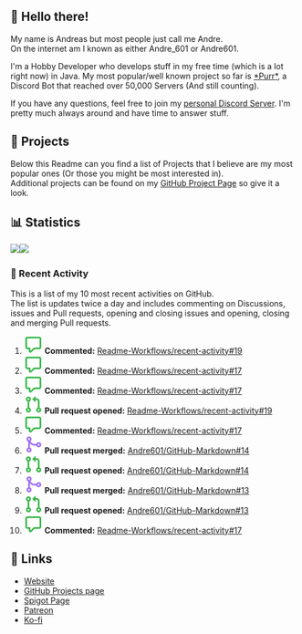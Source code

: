 <!-- Links -->
[purr]: https://purrbot.site
[discord]: https://discord.gg/6dazXp6
[website]: https://andre601.ch
[github]: https://andre601.ch/projects
[spigot]: https://www.spigotmc.org/resources/authors/56829/
[patreon]: https://patreon.com/andre_601
[ko-fi]: https://ko-fi.com/andre_601

## 👋 Hello there!
My name is Andreas but most people just call me Andre.  
On the internet am I known as either Andre_601 or Andre601.

I'm a Hobby Developer who develops stuff in my free time (which is a lot right now) in Java. My most popular/well known project so far is [\*Purr\*][purr], a Discord Bot that reached over 50,000 Servers (And still counting).

If you have any questions, feel free to join my [personal Discord Server][discord]. I'm pretty much always around and have time to answer stuff.

## 📁 Projects
Below this Readme can you find a list of Projects that I believe are my most popular ones (Or those you might be most interested in).  
Additional projects can be found on my [GitHub Project Page][github] so give it a look.

## 📊 Statistics
<img height="195px" src="https://github-readme-stats.vercel.app/api?username=Andre601&show_icons=true&hide_rank=true&title_color=3498db&bg_color=ffffff00&text_color=718096"><img height="195px" src="https://github-readme-stats.vercel.app/api/top-langs?username=Andre601&layout=compact&title_color=3498db&bg_color=ffffff00&text_color=718096">

### 📜 Recent Activity
This is a list of my 10 most recent activities on GitHub.  
The list is updates twice a day and includes commenting on Discussions, issues and Pull requests, opening and closing issues and opening, closing and merging Pull requests.

<!--START_SECTION:activity-->
1. ![comment] **Commented:** [Readme-Workflows/recent-activity#19](https://github.com/Readme-Workflows/recent-activity/issues/19)
2. ![comment] **Commented:** [Readme-Workflows/recent-activity#17](https://github.com/Readme-Workflows/recent-activity/issues/17)
3. ![comment] **Commented:** [Readme-Workflows/recent-activity#17](https://github.com/Readme-Workflows/recent-activity/issues/17)
4. ![pullRequestOpened] **Pull request opened:** [Readme-Workflows/recent-activity#19](https://github.com/Readme-Workflows/recent-activity/pull/19)
5. ![comment] **Commented:** [Readme-Workflows/recent-activity#17](https://github.com/Readme-Workflows/recent-activity/issues/17)
6. ![pullRequestMerged] **Pull request merged:** [Andre601/GitHub-Markdown#14](https://github.com/Andre601/GitHub-Markdown/pull/14)
7. ![pullRequestOpened] **Pull request opened:** [Andre601/GitHub-Markdown#14](https://github.com/Andre601/GitHub-Markdown/pull/14)
8. ![pullRequestMerged] **Pull request merged:** [Andre601/GitHub-Markdown#13](https://github.com/Andre601/GitHub-Markdown/pull/13)
9. ![pullRequestOpened] **Pull request opened:** [Andre601/GitHub-Markdown#13](https://github.com/Andre601/GitHub-Markdown/pull/13)
10. ![comment] **Commented:** [Readme-Workflows/recent-activity#17](https://github.com/Readme-Workflows/recent-activity/issues/17)
<!--END_SECTION:activity-->

## 🔗 Links
- [Website]
- [GitHub Projects page][github]
- [Spigot Page][spigot]
- [Patreon]
- [Ko-fi]

<!-- Badges -->
[issueOpened]: https://raw.githubusercontent.com/Andre601/Andre601/4dadd89f960758755927537b4108e03eb2d93eba/images/IssueOpened.svg
[issueClosed]: https://raw.githubusercontent.com/Andre601/Andre601/4dadd89f960758755927537b4108e03eb2d93eba/images/IssueClosed.svg
[pullRequestOpened]: https://raw.githubusercontent.com/Andre601/Andre601/4dadd89f960758755927537b4108e03eb2d93eba/images/PullRequestOpened.svg
[pullRequestClosed]: https://raw.githubusercontent.com/Andre601/Andre601/4dadd89f960758755927537b4108e03eb2d93eba/images/PullRequestClosed.svg
[pullRequestMerged]: https://raw.githubusercontent.com/Andre601/Andre601/4dadd89f960758755927537b4108e03eb2d93eba/images/PullRequestMerged.svg
[comment]: https://raw.githubusercontent.com/Andre601/Andre601/4dadd89f960758755927537b4108e03eb2d93eba/images/Comment.svg

